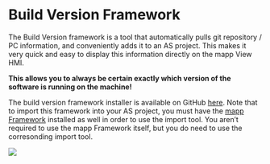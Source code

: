 # Build Version Framework

The Build Version framework is a tool that automatically pulls git repository / PC information, and conveniently adds it to an AS project. This makes it very quick and easy to display this information directly on the mapp View HMI.

**This allows you to always be certain exactly which version of the software is running on the machine!**

The build version framework installer is available on GitHub [here](https://github.com/br-na-pm/BuildVersionProject/releases/tag/V1.0.0)\. Note that to import this framework into your AS project, you must have the [mapp Framework](https://github.com/br-automation-community/mapp-Framework/releases) installed as well in order to use the import tool. You aren’t required to use the mapp Framework itself, but you do need to use the corresonding import tool. 

![](img%5CVersion%20Control4.png)
